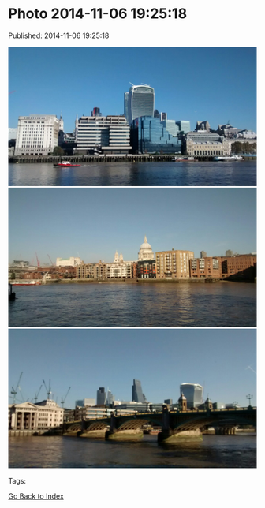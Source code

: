 
# Photo 2014-11-06 19:25:18

Published: 2014-11-06 19:25:18

![](101943850232-0.jpg)
![](101943850232-1.jpg)
![](101943850232-2.jpg)

Tags: 

[Go Back to Index](index.md)
